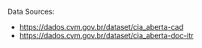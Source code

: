 Data Sources:
 - https://dados.cvm.gov.br/dataset/cia_aberta-cad
 - https://dados.cvm.gov.br/dataset/cia_aberta-doc-itr